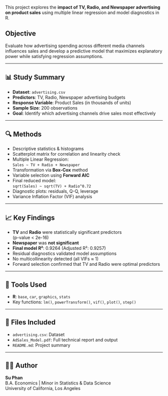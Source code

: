 This project explores the **impact of TV, Radio, and Newspaper advertising on product sales** using multiple linear regression and model diagnostics in R.

## Objective

Evaluate how advertising spending across different media channels influences sales and develop a predictive model that maximizes explanatory power while satisfying regression assumptions.

---

## 📊 Study Summary

- **Dataset**: `advertising.csv`
- **Predictors**: TV, Radio, Newspaper advertising budgets
- **Response Variable**: Product Sales (in thousands of units)
- **Sample Size**: 200 observations
- **Goal**: Identify which advertising channels drive sales most effectively

---

## 🔍 Methods

- Descriptive statistics & histograms
- Scatterplot matrix for correlation and linearity check
- Multiple Linear Regression:  
  `Sales ~ TV + Radio + Newspaper`
- Transformation via **Box-Cox** method
- Variable selection using **Forward AIC**
- Final reduced model:  
  `sqrt(Sales) ~ sqrt(TV) + Radio^0.72`
- Diagnostic plots: residuals, Q-Q, leverage
- Variance Inflation Factor (VIF) analysis

---

## 📈 Key Findings

- **TV** and **Radio** were statistically significant predictors  
  (p-value < 2e-16)
- **Newspaper** was **not significant**
- **Final model R²**: 0.9264 (Adjusted R²: 0.9257)
- Residual diagnostics validated model assumptions
- No multicollinearity detected (all VIFs ≈ 1)
- Forward selection confirmed that TV and Radio were optimal predictors

---

## 🧪 Tools Used

- **R**: `base`, `car`, `graphics`, `stats`
- Key functions: `lm()`, `powerTransform()`, `vif()`, `plot()`, `step()`

---

## 📄 Files Included

- `advertising.csv`: Dataset
- `AdSales_Model.pdf`: Full technical report and output
- `README.md`: Project summary

---

## 👩‍💻 Author

**Su Phan**  
B.A. Economics | Minor in Statistics & Data Science  
University of California, Los Angeles
